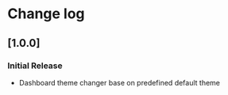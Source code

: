 # Change log

## [1.0.0]
### Initial Release
- Dashboard theme changer base on predefined default theme